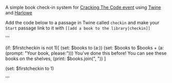 A simple book check-in system for [Cracking The Code event](http://goscl.com/cracking-the-code-november/) using [Twine](http://twinery.org) and [Harlowe](http://goscl.com/cracking-the-code-november/)

Add the code below to a passage in Twine called `checkin` and make your `Start` passage link to it with `[[add a book to the library|checkin]]`

'''
<!--un comment this for debugging
$firstcheckin-->
(if: $firstcheckin is not 1)[
	<!--An if/else logic: If $firstcheckin is not 1 then we've not visited before so lets setup an empty array-->
    (set: $books to (a:))
    <!--Add a string to the $book array with (prompt:)
	(set: $books to $books + (a: (prompt: "Your book, please:")))
Great now this library has something readable called (print: $books)
](else-if: $firstcheckin is 1)[
    <!--We have been before as $firstcheckin is now 1-->
	(set: $books to $books + (a: (prompt: "Your book, please:")))
	You've done this before! You can see these books on the shelves, (print: $books.join(", "))
	]
<!--We've done whats in the code above so let's set $firstcheckin to 1 so we know we've visited before and don't need an empty array-->
(set: $firstcheckin to 1)
<!--un comment this for debuggingThe firstcheckin var is now (print: $firstcheckin)-->

'''



